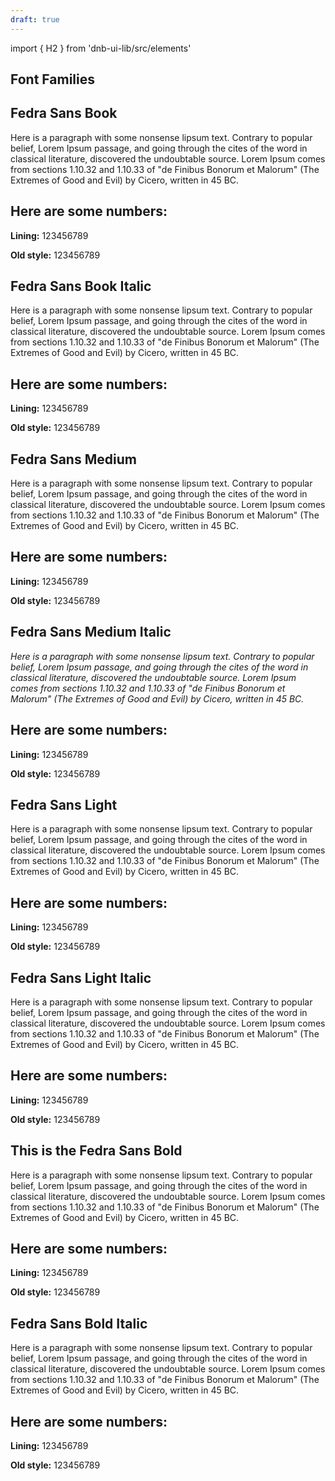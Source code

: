 ```yaml
---
draft: true
---
```


import { H2 } from 'dnb-ui-lib/src/elements'

## Font Families

<H2>Fedra Sans Book</H2>
<div className="typography-box">
  <div className="dnb-typo-book">
    <p>
      Here is a paragraph with some nonsense lipsum text. Contrary to
      popular belief, Lorem Ipsum passage, and going through the cites
      of the word in classical literature, discovered the undoubtable
      source. Lorem Ipsum comes from sections 1.10.32 and 1.10.33 of
      "de Finibus Bonorum et Malorum" (The Extremes of Good
      and Evil) by Cicero, written in 45 BC.
    </p>
    <H2>Here are some numbers:</H2>
    <div className="dnb-font-family-demo__numbers">
      <p className="dnb-typo-number--lining">
        <b>Lining:</b> 123456789
      </p>
      <p className="dnb-typo-number--oldstyle">
        <b>Old style:</b> 123456789
      </p>
    </div>
  </div>
</div>

<H2>Fedra Sans Book Italic</H2>
<div className="typography-box">
  <div className="dnb-typo-book-italic">
    <p>
      Here is a paragraph with some nonsense lipsum text. Contrary to
      popular belief, Lorem Ipsum passage, and going through the cites
      of the word in classical literature, discovered the undoubtable
      source. Lorem Ipsum comes from sections 1.10.32 and 1.10.33 of
      "de Finibus Bonorum et Malorum" (The Extremes of Good
      and Evil) by Cicero, written in 45 BC.
    </p>
    <H2>Here are some numbers:</H2>
    <div className="dnb-font-family-demo__numbers">
      <p className="dnb-typo-number--lining">
        <b>Lining:</b> 123456789
      </p>
      <p className="dnb-typo-number--oldstyle">
        <b>Old style:</b> 123456789
      </p>
    </div>
  </div>
</div>

<H2 className="dnb-typo-medium">Fedra Sans Medium</H2>
<div className="typography-box">
  <div className="dnb-typo-medium">
    <p className="dnb-typo-medium">
      Here is a paragraph with some nonsense lipsum text. Contrary to
      popular belief, Lorem Ipsum passage, and going through the cites
      of the word in classical literature, discovered the undoubtable
      source. Lorem Ipsum comes from sections 1.10.32 and 1.10.33 of
      "de Finibus Bonorum et Malorum" (The Extremes of Good
      and Evil) by Cicero, written in 45 BC.
    </p>
    <H2>Here are some numbers:</H2>
    <div className="dnb-font-family-demo__numbers">
      <p className="dnb-typo-number--lining">
        <b>Lining:</b> 123456789
      </p>
      <p className="dnb-typo-number--oldstyle">
        <b>Old style:</b> 123456789
      </p>
    </div>
  </div>
</div>

<H2>Fedra Sans Medium Italic</H2>
<div className="typography-box">
  <div className="dnb-typo-medium">
    <p>
      <i>
        Here is a paragraph with some nonsense lipsum text. Contrary to
        popular belief, Lorem Ipsum passage, and going through the
        cites of the word in classical literature, discovered the
        undoubtable source. Lorem Ipsum comes from sections 1.10.32 and
        1.10.33 of "de Finibus Bonorum et Malorum" (The
        Extremes of Good and Evil) by Cicero, written in 45 BC.
      </i>
    </p>
    <H2>Here are some numbers:</H2>
    <div className="dnb-font-family-demo__numbers">
      <p className="dnb-typo-number--lining">
        <b>Lining:</b> 123456789
      </p>
      <p className="dnb-typo-number--oldstyle">
        <b>Old style:</b> 123456789
      </p>
    </div>
  </div>
</div>

<H2>Fedra Sans Light</H2>
<div className="typography-box">
  <div className="typo-light">
    <p>
      Here is a paragraph with some nonsense lipsum text. Contrary to
      popular belief, Lorem Ipsum passage, and going through the cites
      of the word in classical literature, discovered the undoubtable
      source. Lorem Ipsum comes from sections 1.10.32 and 1.10.33 of
      "de Finibus Bonorum et Malorum" (The Extremes of Good
      and Evil) by Cicero, written in 45 BC.
    </p>
    <H2>Here are some numbers:</H2>
    <div className="dnb-font-family-demo__numbers">
      <p className="dnb-typo-number--lining">
        <b>Lining:</b> 123456789
      </p>
      <p className="dnb-typo-number--oldstyle">
        <b>Old style:</b> 123456789
      </p>
    </div>
  </div>
</div>

<H2>Fedra Sans Light Italic</H2>
<div className="typography-box">
  <div className="typo-light-italic">
    <p>
      Here is a paragraph with some nonsense lipsum text. Contrary to
      popular belief, Lorem Ipsum passage, and going through the cites
      of the word in classical literature, discovered the undoubtable
      source. Lorem Ipsum comes from sections 1.10.32 and 1.10.33 of
      "de Finibus Bonorum et Malorum" (The Extremes of Good
      and Evil) by Cicero, written in 45 BC.
    </p>
    <H2>Here are some numbers:</H2>
    <div className="dnb-font-family-demo__numbers">
      <p className="dnb-typo-number--lining">
        <b>Lining:</b> 123456789
      </p>
      <p className="dnb-typo-number--oldstyle">
        <b>Old style:</b> 123456789
      </p>
    </div>
  </div>
</div>

<H2>This is the Fedra Sans Bold</H2>
<div className="typography-box">
  <div className="typo-bold">
    <p className="typo-bold">
      Here is a paragraph with some nonsense lipsum text. Contrary to
      popular belief, Lorem Ipsum passage, and going through the cites
      of the word in classical literature, discovered the undoubtable
      source. Lorem Ipsum comes from sections 1.10.32 and 1.10.33 of
      "de Finibus Bonorum et Malorum" (The Extremes of Good
      and Evil) by Cicero, written in 45 BC.
    </p>
    <H2>Here are some numbers:</H2>
    <div className="dnb-font-family-demo__numbers">
      <p className="dnb-typo-number--lining">
        <b>Lining:</b> 123456789
      </p>
      <p className="dnb-typo-number--oldstyle">
        <b>Old style:</b> 123456789
      </p>
    </div>
  </div>
</div>

<H2>Fedra Sans Bold Italic</H2>
<div className="typography-box">
  <div className="typo-bold-italic">
    <p className="typo-bold-italic">
      Here is a paragraph with some nonsense lipsum text. Contrary to
      popular belief, Lorem Ipsum passage, and going through the cites
      of the word in classical literature, discovered the undoubtable
      source. Lorem Ipsum comes from sections 1.10.32 and 1.10.33 of
      "de Finibus Bonorum et Malorum" (The Extremes of Good
      and Evil) by Cicero, written in 45 BC.
    </p>
    <H2>Here are some numbers:</H2>
    <div className="dnb-font-family-demo__numbers">
      <p className="dnb-typo-number--lining">
        <b>Lining:</b> 123456789
      </p>
      <p className="dnb-typo-number--oldstyle">
        <b>Old style:</b> 123456789
      </p>
    </div>
  </div>
</div>
